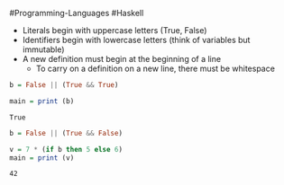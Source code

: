 #Programming-Languages
#Haskell 

- Literals begin with uppercase letters (True, False)
- Identifiers begin with lowercase letters (think of variables but immutable)
- A new definition must begin at the beginning of a line
	- To carry on a definition on a new line, there must be whitespace
```haskell
b = False || (True && True)

main = print (b)
``` 
`True`
```haskell
b = False || (True && False)

v = 7 * (if b then 5 else 6)
main = print (v)
``` 
`42`